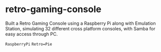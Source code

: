 # retro-gaming-console
Built a Retro Gaming Console using a Raspberry Pi along with Emulation Station, simulating 32 different cross platform consoles, with Samba for easy access through PC.

`RaspberryPi`
`Retro=Pie`
